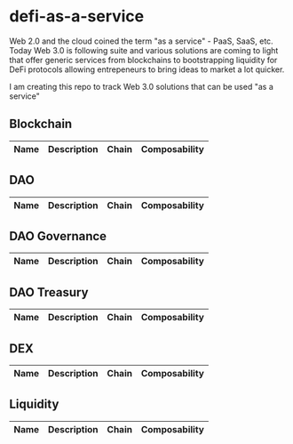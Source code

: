 
# defi-as-a-service

Web 2.0 and the cloud coined the term "as a service" - PaaS, SaaS, etc. Today Web 3.0 is following suite and various solutions are coming to light that offer generic services from blockchains to bootstrapping liquidity for DeFi protocols allowing entrepeneurs to bring ideas to market a lot quicker.

I am creating this repo to track Web 3.0 solutions that can be used "as a service"

## Blockchain

| Name          | Description    | Chain    | Composability |          
| -------       | ------         | ------   |------         | 

## DAO

| Name          | Description    | Chain    | Composability |          
| -------       | ------         | ------   |------         | 

## DAO Governance

| Name          | Description    | Chain    | Composability |          
| -------       | ------         | ------   |------         | 

## DAO Treasury

| Name          | Description    | Chain    | Composability |          
| -------       | ------         | ------   |------         | 

## DEX

| Name          | Description    | Chain    | Composability |          
| -------       | ------         | ------   |------         | 

## Liquidity

| Name          | Description    | Chain    | Composability |          
| -------       | ------         | ------   |------         | 


